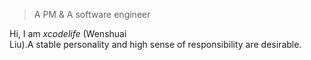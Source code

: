 > A PM & A software engineer

Hi, I am *xcodelife* (Wenshuai Liu).A stable personality and high sense of responsibility are desirable.




